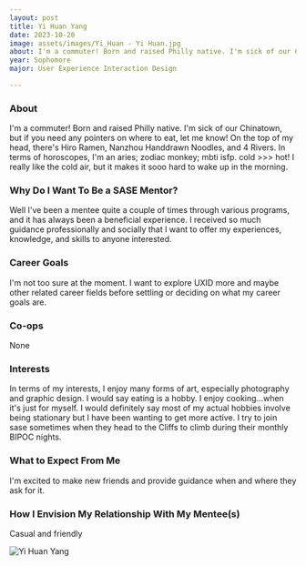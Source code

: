```yaml
---
layout: post
title: Yi Huan Yang 
date: 2023-10-20
image: assets/images/Yi_Huan - Yi Huan.jpg
about: I'm a commuter! Born and raised Philly native. I'm sick of our Chinatown, but if you need any pointers on where to eat, let me know! On the top of my head, there's Hiro Ramen, Nanzhou Handdrawn Noodles, and 4 Rivers. In terms of horoscopes, I'm an aries; zodiac monkey; mbti isfp. cold >>> hot! I really like the cold air, but it makes it sooo hard to wake up in the morning. 
year: Sophomore
major: User Experience Interaction Design

---
```


### About

I'm a commuter! Born and raised Philly native. I'm sick of our Chinatown, but if you need any pointers on where to eat, let me know! On the top of my head, there's Hiro Ramen, Nanzhou Handdrawn Noodles, and 4 Rivers. In terms of horoscopes, I'm an aries; zodiac monkey; mbti isfp. cold >>> hot! I really like the cold air, but it makes it sooo hard to wake up in the morning. 

### Why Do I Want To Be a SASE Mentor?

Well I've been a mentee quite a couple of times through various programs, and it has always been a beneficial experience. I received so much guidance professionally and socially that I want to offer my experiences, knowledge, and skills to anyone interested. 

### Career Goals

I'm not too sure at the moment. I want to explore UXID more and maybe other related career fields before settling or deciding on what my career goals are. 

### Co-ops

None

### Interests

In terms of my interests, I enjoy many forms of art, especially photography and graphic design. I would say eating is a hobby. I enjoy cooking...when it's just for myself. I would definitely say most of my actual hobbies involve being stationary but I have been wanting to get more active. I try to join sase sometimes when they head to the Cliffs to climb during their monthly BIPOC nights. 

### What to Expect From Me

I'm excited to make new friends and provide guidance when and where they ask for it.

### How I Envision My Relationship With My Mentee(s) 

Casual and friendly

<div class="text-center my-5">
    <img src="https://sase-drexel.github.io/mentorship-2023/assets/images/Yi_Huan - Yi Huan.jpg" alt="Yi Huan Yang" class="rounded post-img" />
</div>
